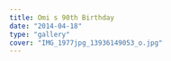 ```yaml
---
title: Omi s 90th Birthday
date: "2014-04-18"
type: "gallery"
cover: "IMG_1977jpg_13936149053_o.jpg"
---
```

